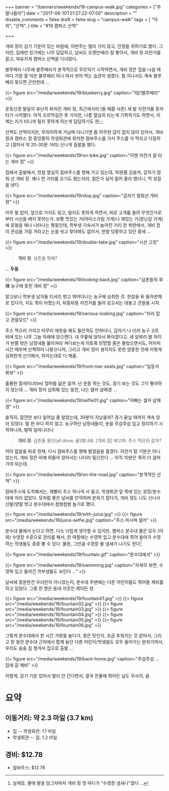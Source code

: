+++
banner = "/banners/weekends/19-campus-walk.jpg"
categories = ["주말나들이"]
date = "2017-06-10T21:27:22-07:00"
description = ""
disable_comments = false
draft = false
slug = "campus-walk"
tags = [
    "야외",
    "산책",
]
title = "#19 캠퍼스 산책"

+++

개비 정이 감기 기운이 있는 바람에, 이번주는 멀리 가지 않고, 안정을 취하기로
했다. 그치만, 집에만 있기에는 너무 답답하고, 날씨도 오랜만에(!) 참 좋아서,
개비 정 자전거를 끌고, 여유지게 캠퍼스 산책을 다녀왔다.

<!--more-->

블루베리 나무에 블루베리가 본격적으로 무르익기 시작하면서, 개비 정은 집을 나설
때마다 가장 잘 익은 블루베리 하나 따서 씻어 먹는 습관이 생겼다.
철 지나서도 계속 블루베리 찾으면 곤란한데 …

{{< figure
  src="/media/weekends/19/blueberry.jpg"
  caption="1일1블루베리" >}}

운동신경 발달이 유난히 뒤처진 개비 정, 최근에서야 (돌 때쯤 사준) 세 발 자전거를
혼자 타기 시작했다. 아직 오르막길은 못 가지만, 나름 열심히 타는게 기특하기도
하면서, 이제는 지가 타니까 밀지 못하게 하는게 답답하기도 한;;;

산책도 산책이지만, 무의미하게 거닐며 다니기엔 좀 허무한 감이 없지 않아 있어서,
개비 정과 캠퍼스 정 중앙쯤의 학생회관에 위치한 잠바주스를 가서 주스를 사 먹자고
다짐하고 (걸어서 약 20-30분 거리) 신나게 출발을 했다.

{{< figure
  src="/media/weekends/19/on-bike.jpg"
  caption="이젠 자전거 잘 타는 개비 정" >}}

집에서 출발해서, 한참 열심히 잠바주스를 향해 가고 있는데, 10분쯤 갔을까, 갑자기
멈춰 선 개비 정. 꽤나 먼 거리를 오기도 했는지라, 힘든가 싶어 밀어 줄라 했더니,
막 성질을 낸다.

{{< figure
  src="/media/weekends/19/stop.jpg"
  caption="감자기 멈춰선 개비 정" >}}

아무 말 없이, 앞으로 가지도 않고, 밀지도 못하게 하면서, 뒤로 고개를 돌려
무엇인가로부터 시선을 떼지 못하는거. 보통 맛있는 거(아이스크림 가게)나
재밌는 거(장난감 가게)에 꽂혔을 때나 나타나는 행동인데, 학부생 기숙사가 늘어진
거리 한 복판에서, 개비 정이 관심을 가질 거라고는 눈을 씻고 찾아봐도 없어서,
한참 당황하고 있던 중에 …

{{< figure
  src="/media/weekends/19/double-take.jpg"
  caption="시선 고정" >}}

> **개비 정**: 삼촌들 뭐해?

… **두둥**

{{< figure
  src="/media/weekends/19/looking-back.jpg"
  caption="삼촌들의 半裸 농구에 꽂힌 개비 정" >}}

알고보니 학부생 남자들 티셔츠 벗고 뛰어다니는 농구에 심취한 것.
한참을 뒤 돌아본채로 있다가, 지도 목이 아팠는지, 뒤뚱뒤뚱 자전거를 돌려
갖고서는 대놓고 관찰을 시작.

{{< figure
  src="/media/weekends/19/serious-looking.jpg"
  caption="자리 잡고 관찰모드" >}}

주스 먹으러 가자고 아무리 애원을 해도 들은척도 안하더니, 갑자기 나 더러 농구
코트 뒤에 있는 나무 그늘 아래에 앉으랜다. 내 무릎에 앉아서 봐야겠다고.
세 살짜리 딸 아이가 반쯤 벗은 남정네들 뚫어져라 쳐다보는게 이토록 민망할 줄은
몰랐으면서도, 어차피 시간 떼우며 산책하러 나왔으니까, 그리고 개비 정이 생각지도
못한 엉뚱한 것에 이렇게 심취한게 신기해서, 하자는대로 다 해줌.

{{< figure
  src="/media/weekends/19/front-row-seats.jpg"
  caption="일등석 확보" >}}

훌륭한 절세미녀(tm) 엄마를 닮은 걸까. 난 운동 하는 것도, 경기 보는 것도 그닥
좋아하지 않는데 …
개비 정이 심취해 있는 동안, 나는 셀카 삼매경 …

{{< figure
  src="/media/weekends/19/selfie01.jpg"
  caption="아빠는 셀카 삼매경" >}}

솔직히, 잠깐만 보다 일어날 줄 알았는데, 30분이 지났을까? 경기 끝날 때까지 계속
앉아 있었다. 말 한 마디 하지 않고.
농구하던 남정네들이, 옷을 주섬주섬 입고 정리하기 시작하니까, 벌떡 일어나더니

> **개비 정**: 삼촌들 올던(all done; 끝)했나봐. [개비 정] 배고파.
> 주스 먹으러 갈까?

어이 없음을 뒤로 한채, 다시 잠바주스를 향해 발걸음을 옮겼다.
자전거 탈 기분은 아니었는지, 개비 정은 아예 뒤돌아 앉아서는 나더러 밀으란다
… 아직 10분은 족히 더 걸어가야 되는데.

{{< figure
  src="/media/weekends/19/on-the-road.jpg"
  caption="본격적인 산책" >}}

잠바주스에 도착해서는, 재빨리 주스 하나씩 사 들고, 학생회관 앞 쪽에 있는
광장/분수대에 자리 잡았다.
모처럼 좋은 날씨를 만끽하며 분위기 잡다가, 개비 정도 나도 신나서 신발/양말 벗고
분수대에서 첨벙첨벙 놀기로 했다.

{{< figure src="/media/weekends/19/with-juice.jpg" >}}
{{< figure
  src="/media/weekends/19/juice-selfie.jpg"
  caption="주스 마시며 셀카" >}}

분수대 물에서 논다고 하면, 다소 더럽게 생각할 수 있지만, 캠퍼스 분수대 물은
모두 (야외) 수영장 수준으로 관리를 해서, 한 여름에는 수영복 입고 분수대에 뛰어
들어가 수영하는 학생들도 종종 볼 수 있다. 물론, 그만큼 수영장 물 냄새가 나기도
한다[^1].

[^1]: 실제로, 물에 발을 담그자마자 개비 정 첫 마디가 "수영장 냄새나"였다 …

{{< figure
  src="/media/weekends/19/fountain.gif"
  caption="분수대에서" >}}

{{< figure
  src="/media/weekends/19/swimming.jpg"
  caption="자세히 보면, 수영복 입고 들어간 학부생들도 보인다 …" >}}

날씨에 흥분한건 우리만이 아니었는지, 분수대 주변에는 다른 어린이들도 뛰어들
체비를 하고 있었다. 그중 한 명은 동네 이웃인 제이든 양.

{{< figure src="/media/weekends/19/fountain01.jpg" >}}
{{< figure src="/media/weekends/19/fountain02.jpg" >}}
{{< figure src="/media/weekends/19/fountain03.jpg" >}}
{{< figure src="/media/weekends/19/fountain04.jpg" >}}
{{< figure src="/media/weekends/19/fountain05.jpg" >}}
{{< figure src="/media/weekends/19/fountain06.jpg" >}}

그렇게 분수대에서 한 시간 가량을 놀다가, 젖은 탓인지, 조금 추워지는 것 같아서,
그리고 한 동안 분수대 근처에서 함께 놀던 다른 어린이/학생들도 모두 들어가는
분위기여서, 우리도 슬슬 짐 챙겨서 집으로 출발 …

{{< figure
  src="/media/weekends/19/back-home.jpg"
  caption="주섬주섬 … 집에 갈 채비" >}}

이렇게, 감기 기운 있어서 멀리 안 간다면서, 결국 찬물에 뛰어든 날도 무사히, 끝.

# 요약

## 이동거리: 약 2.3 마일 (3.7 km)

- 집 -- 학생회관: 1.1 마일
- 학생회관 -- 집: 1.2 마일

## 경비: $12.78

- 잠바주스: $12.78
